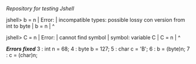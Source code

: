 *Repository for testing Jshell*


jshell> b = n
|  Error:
|  incompatible types: possible lossy con
version from int to byte
|  b = n
|      ^

jshell> C = n
|  Error:
|  cannot find symbol
|    symbol:   variable C
|  C = n
|  ^

***Errors fixed***
   3 : int n = 68;
   4 : byte b = 127;
   5 : char c = 'B';
   6 : b = (byte)n;
   7 : c = (char)n;

